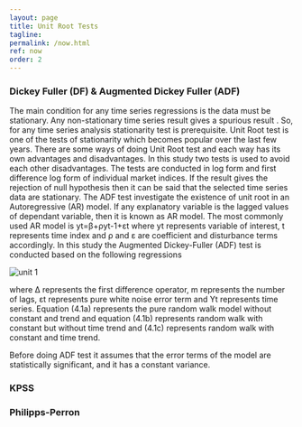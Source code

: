 ```yaml
---
layout: page
title: Unit Root Tests
tagline: 
permalink: /now.html
ref: now
order: 2
---
```


### Dickey Fuller (DF) & Augmented Dickey Fuller (ADF)

The main condition for any time series regressions is the data must be stationary. Any non-stationary time series result gives a spurious result . So, for any time series analysis stationarity test is prerequisite. Unit Root test is one of the tests of stationarity which becomes popular over the last few years. There are some ways of doing Unit Root test and each way has its own advantages and disadvantages. In this study two tests is used to avoid each other disadvantages. The tests are conducted in log form and first difference log form of individual market indices. If the result gives the rejection of null hypothesis then it can be said that the selected time series data are stationary. The ADF test investigate the existence of unit root in an Autoregressive (AR) model. If any explanatory variable is the lagged values of dependant variable, then it is known as AR model. The most commonly used AR model is yt=β+ρyt-1+εt where yt represents variable of interest, t represents time index and ρ and ε are coefficient and disturbance terms accordingly. In this study the Augmented Dickey-Fuller (ADF) test is conducted based on the following regressions

![unit 1](https://user-images.githubusercontent.com/47462688/81876416-8baad980-957a-11ea-968f-25a06b981017.JPG)

where Δ represents the first difference operator, m represents the number of lags, εt represents pure white noise error term and Yt represents time series. Equation (4.1a) represents the pure random walk model without constant and trend and equation (4.1b) represents random walk with constant but without time trend and (4.1c) represents random walk with constant and time trend.

Before doing ADF test it assumes that the error terms of the model are statistically significant, and it has a constant variance. 


### KPSS


### Philipps-Perron


